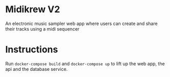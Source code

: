 # Midikrew V2

An electronic music sampler web app where users can create and share their tracks using a midi sequencer

# Instructions

Run ```docker-compose build``` and ```docker-compose up``` to lift up the web app, the api and the database service.
